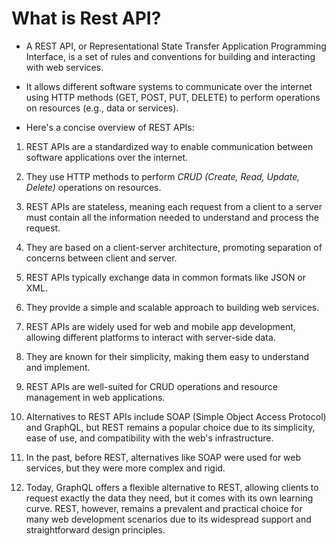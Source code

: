 # What is Rest API?

* A REST API, or Representational State Transfer Application Programming Interface, is a set of rules and conventions for building and interacting with web services. 
* It allows different software systems to communicate over the internet using HTTP methods (GET, POST, PUT, DELETE) to perform operations on resources (e.g., data or services). 

* Here's a concise overview of REST APIs:

1. REST APIs are a standardized way to enable communication between software applications over the internet.

2. They use HTTP methods to perform *CRUD (Create, Read, Update, Delete)* operations on resources.

3. REST APIs are stateless, meaning each request from a client to a server must contain all the information needed to understand and process the request.

4. They are based on a client-server architecture, promoting separation of concerns between client and server.

5. REST APIs typically exchange data in common formats like JSON or XML.

6. They provide a simple and scalable approach to building web services.

7. REST APIs are widely used for web and mobile app development, allowing different platforms to interact with server-side data.

8. They are known for their simplicity, making them easy to understand and implement.

9. REST APIs are well-suited for CRUD operations and resource management in web applications.

10. Alternatives to REST APIs include SOAP (Simple Object Access Protocol) and GraphQL, but REST remains a popular choice due to its simplicity, ease of use, and compatibility with the web's infrastructure.

11. In the past, before REST, alternatives like SOAP were used for web services, but they were more complex and rigid. 

12. Today, GraphQL offers a flexible alternative to REST, allowing clients to request exactly the data they need, but it comes with its own learning curve. REST, however, remains a prevalent and practical choice for many web development scenarios due to its widespread support and straightforward design principles.